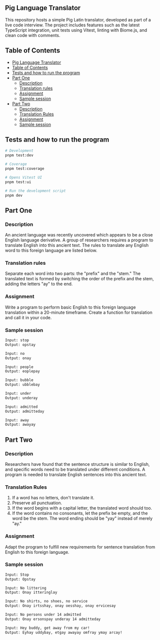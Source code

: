 ## Pig Language Translator

This repository hosts a simple Pig Latin translator, developed as part of a live code interview. The project includes features such as the latest TypeScript integration, unit tests using Vitest, linting with Biome.js, and clean code with comments.

## Table of Contents

- [Pig Language Translator](#pig-language-translator)
- [Table of Contents](#table-of-contents)
- [Tests and how to run the program](#tests-and-how-to-run-the-program)
- [Part One](#part-one)
  - [Description](#description)
  - [Translation rules](#translation-rules)
  - [Assignment](#assignment)
  - [Sample session](#sample-session)
- [Part Two](#part-two)
  - [Description](#description-1)
  - [Translation Rules](#translation-rules-1)
  - [Assignment](#assignment-1)
  - [Sample session](#sample-session-1)

## Tests and how to run the program

```bash
# Development
pnpm test:dev

# Coverage
pnpm test:coverage

# Opens Vitest UI
pnpm test:ui

# Run the development script
pnpm dev
```

## Part One 

### Description

An ancient language was recently uncovered which appears to be a close English language
derivative. A group of researchers requires a program to translate English into this ancient text.
The rules to translate any English word to this foreign language are listed below.

### Translation rules

Separate each word into two parts: the "prefix" and the "stem." The translated text is formed by switching the order of the prefix and the stem, adding the letters "ay" to the end.

### Assignment

Write a program to perform basic English to this foreign language translation within a 20-minute timeframe. Create a function for translation and call it in your code.

### Sample session

```txt
Input: stop
Output: opstay

Input: no
Output: onay

Input: people
Output: eoplepay

Input: bubble
Output: ubblebay

Input: under
Output: underay

Input: admitted
Output: admitteday

Input: away
Output: awayay
```

## Part Two

### Description

Researchers have found that the sentence structure is similar to English, and specific words need to be translated under different conditions. A program is needed to translate English sentences into this ancient text.

### Translation Rules

1. If a word has no letters, don't translate it.
2. Preserve all punctuation.
3. If the word begins with a capital letter, the translated word should too.
4. If the word contains no consonants, let the prefix be empty, and the word be the stem. The word ending should be "yay" instead of merely "ay."

### Assignment

Adapt the program to fulfill new requirements for sentence translation from English to this foreign language.

### Sample session

```txt
Input: Stop
Output: Opstay

Input: No littering
Output: Onay itteringlay

Input: No shirts, no shoes, no service
Output: Onay irtsshay, onay oesshay, onay ervicesay

Input: No persons under 14 admitted
Output: Onay ersonspay underay 14 admitteday

Input: Hey buddy, get away from my car!
Output: Eyhay uddybay, etgay awayay omfray ymay arcay!
```
